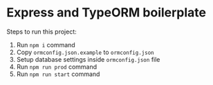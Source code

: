 # Express and TypeORM boilerplate

Steps to run this project:

1.  Run `npm i` command
2.  Copy `ormconfig.json.example` to `ormconfig.json`
3.  Setup database settings inside `ormconfig.json` file
4.  Run `npm run prod` command
5.  Run `npm run start` command
